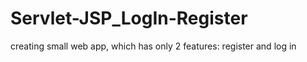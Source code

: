 # Servlet-JSP_LogIn-Register
creating small web app, which has only 2 features: register and log in
